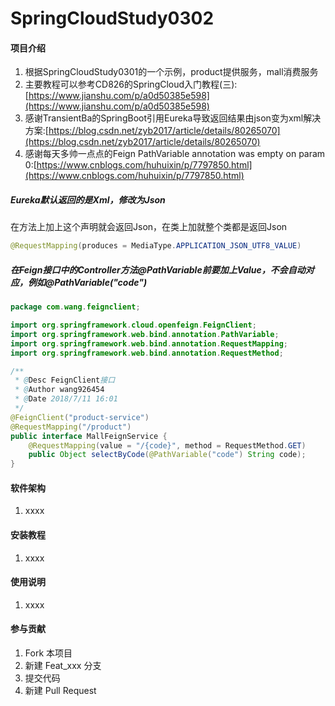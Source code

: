 # SpringCloudStudy0302

#### 项目介绍

1. 根据SpringCloudStudy0301的一个示例，product提供服务，mall消费服务
2. 主要教程可以参考CD826的SpringCloud入门教程(三):[https://www.jianshu.com/p/a0d50385e598](https://www.jianshu.com/p/a0d50385e598)
3. 感谢TransientBa的SpringBoot引用Eureka导致返回结果由json变为xml解决方案:[https://blog.csdn.net/zyb2017/article/details/80265070](https://blog.csdn.net/zyb2017/article/details/80265070)
4. 感谢每天多帅一点点的Feign PathVariable annotation was empty on param 0:[https://www.cnblogs.com/huhuixin/p/7797850.html](https://www.cnblogs.com/huhuixin/p/7797850.html)

##### Eureka默认返回的是Xml，修改为Json

在方法上加上这个声明就会返回Json，在类上加就整个类都是返回Json
````Java
@RequestMapping(produces = MediaType.APPLICATION_JSON_UTF8_VALUE)
````

##### 在Feign接口中的Controller方法@PathVariable前要加上Value，不会自动对应，例如@PathVariable("code")

````Java
package com.wang.feignclient;

import org.springframework.cloud.openfeign.FeignClient;
import org.springframework.web.bind.annotation.PathVariable;
import org.springframework.web.bind.annotation.RequestMapping;
import org.springframework.web.bind.annotation.RequestMethod;

/**
 * @Desc FeignClient接口
 * @Author wang926454
 * @Date 2018/7/11 16:01
 */
@FeignClient("product-service")
@RequestMapping("/product")
public interface MallFeignService {
    @RequestMapping(value = "/{code}", method = RequestMethod.GET)
    public Object selectByCode(@PathVariable("code") String code);
}

````

#### 软件架构

1. xxxx

#### 安装教程

1. xxxx

#### 使用说明

1. xxxx

#### 参与贡献

1. Fork 本项目
2. 新建 Feat_xxx 分支
3. 提交代码
4. 新建 Pull Request
